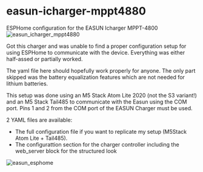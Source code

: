 # easun-icharger-mppt4880
ESPHome configuration for the EASUN Icharger MPPT-4800
![easun_icharger_mppt4880](https://github.com/user-attachments/assets/ecd4db7a-c9f6-4ccf-938b-e0895486b408)

Got this charger and was unable to find a proper configuration setup for using ESPHome to communicate with the device. Everything was either half-assed or partially worked.

The yaml file here should hopefully work properly for anyone. The only part skipped was the battery equalization features which are not needed for lithium batteries.

This setup was done using an M5 Stack Atom Lite 2020 (not the S3 variant!) and an M5 Stack Tail485 to communicate with the Easun using the COM port. Pins 1 and 2 from the COM port of the EASUN Charger must be used.

2 YAML files are available:
 - The full configuration file if you want to replicate my setup (M5Stack Atom Lite + Tail485).
 - The configurattion section for the charger controller including the web_server block for the structured look


![easun_esphome](https://github.com/user-attachments/assets/fdc6698f-1499-40d9-b64b-b0e46d7df201)

